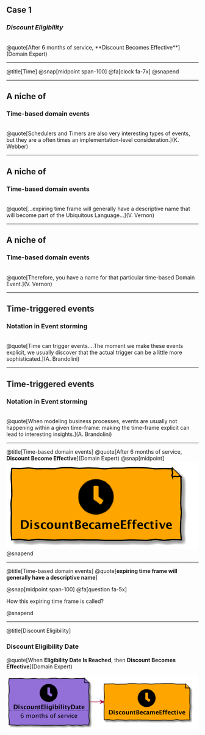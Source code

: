 ## Case 1
### _Discount Eligibility_
<br/>
@quote[After 6 months of service, **Discount Becomes Effective**](Domain Expert)

---
@title[Time]
@snap[midpoint span-100]
@fa[clock fa-7x]
@snapend

---
## A niche of 
### Time-based domain events
<br/>
@quote[Schedulers and Timers are also very interesting types of events, but they are a often times an implementation-level consideration.](K. Webber)

---
## A niche of 
### Time-based domain events
<br/>
@quote[...expiring time frame will generally have a descriptive name that will become part of the Ubiquitous Language...](V. Vernon)

---
## A niche of 
### Time-based domain events
<br/>
@quote[Therefore, you have a name for that particular time-based Domain Event.](V. Vernon)
  
---
## Time-triggered events
### Notation in Event storming
<br/>
@quote[Time can trigger events....The moment we make these events explicit, we usually discover that the actual trigger can be a little more sophisticated.](A. Brandolini)

---
## Time-triggered events
### Notation in Event storming
<br/>
@quote[When modeling business processes, events are usually not happening within a given time-frame: making the time-frame explicit can lead to interesting insights.](A. Brandolini)

---
@title[Time-based domain events]
@quote[After 6 months of service, **Discount Become Effective**](Domain Expert)
@snap[midpoint]
![](time-based-domain-events/modelling/.assets/diagrams/discount_became_effective.png)
@snapend

---
@title[Time-based domain events]
@quote[**expiring time frame will generally have a descriptive name**] 

@snap[midpoint span-100]
@fa[question fa-5x]

How this expiring time frame is called?

@snapend

---
@title[Discount Eligibility]
### Discount Eligibility Date
@quote[When **Eligibility Date Is Reached**, then **Discount Becomes Effective**](Domain Expert)

![](time-based-domain-events/modelling/.assets/diagrams/discount_eligibility_date.png)
